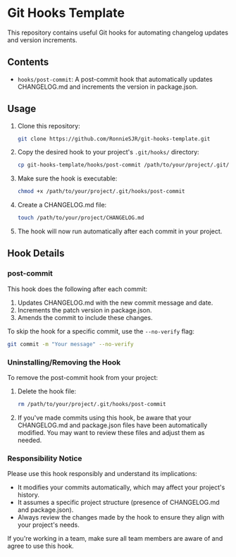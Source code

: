 # Git Hooks Template

This repository contains useful Git hooks for automating changelog updates and version increments.

## Contents

- `hooks/post-commit`: A post-commit hook that automatically updates CHANGELOG.md and increments the version in package.json.

## Usage

1. Clone this repository:

   ```bash
   git clone https://github.com/RonnieSJR/git-hooks-template.git
   ```

2. Copy the desired hook to your project's `.git/hooks/` directory:

   ```bash
   cp git-hooks-template/hooks/post-commit /path/to/your/project/.git/hooks/
   ```

3. Make sure the hook is executable:

   ```bash
   chmod +x /path/to/your/project/.git/hooks/post-commit
   ```

4. Create a CHANGELOG.md file:

   ```bash
   touch /path/to/your/project/CHANGELOG.md
   ```

5. The hook will now run automatically after each commit in your project.

## Hook Details

### post-commit

This hook does the following after each commit:

1. Updates CHANGELOG.md with the new commit message and date.
2. Increments the patch version in package.json.
3. Amends the commit to include these changes.

To skip the hook for a specific commit, use the `--no-verify` flag:

```bash
git commit -m "Your message" --no-verify
```

### Uninstalling/Removing the Hook

To remove the post-commit hook from your project:

1. Delete the hook file:

   ```bash
   rm /path/to/your/project/.git/hooks/post-commit
   ```

2. If you've made commits using this hook, be aware that your CHANGELOG.md and package.json files have been automatically modified. You may want to review these files and adjust them as needed.

### Responsibility Notice

Please use this hook responsibly and understand its implications:

- It modifies your commits automatically, which may affect your project's history.
- It assumes a specific project structure (presence of CHANGELOG.md and package.json).
- Always review the changes made by the hook to ensure they align with your project's needs.

If you're working in a team, make sure all team members are aware of and agree to use this hook.
